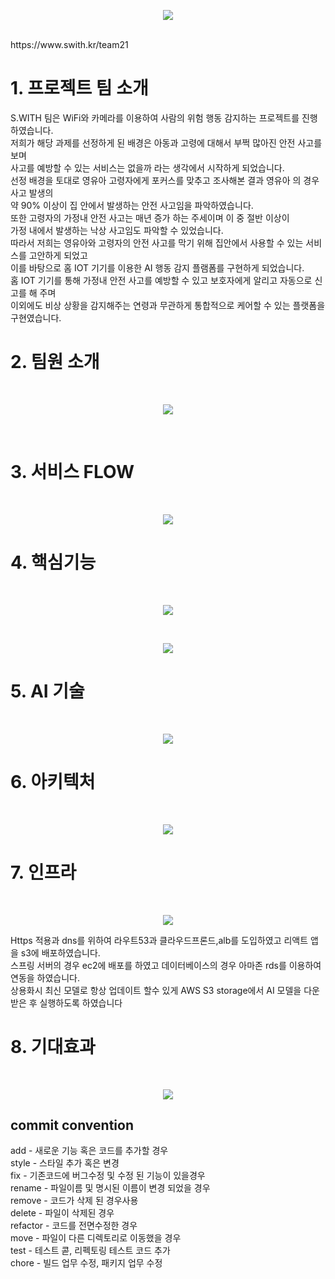 ﻿<div align="center">
<p><img src="/doc/images/main.png"></p>
</div>
<br/>
https://www.swith.kr/team21 <br/>

# 1. 프로젝트 팀 소개
 S.WITH 팀은 WiFi와 카메라를 이용하여 사람의 위험 행동 감지하는 프로젝트를 진행하였습니다.<br/>
저희가 해당 과제를 선정하게 된 배경은 아동과 고령에 대해서 부쩍 많아진 안전 사고를 보며 <br/>
사고를 예방할 수 있는 서비스는 없을까 라는 생각에서 시작하게 되었습니다.<br/>
선정 배경을 토대로 영유아 고령자에게 포커스를 맞추고 조사해본 결과 영유아 의 경우 사고 발생의<br/> 
약 90% 이상이 집 안에서 발생하는 안전 사고임을 파악하였습니다.<br/>
또한 고령자의 가정내 안전 사고는 매년 증가 하는 주세이며 이 중 절반 이상이<br/> 
가정 내에서 발생하는 낙상 사고임도 파악할 수 있었습니다.<br/>
따라서 저희는 영유아와 고령자의 안전 사고를 막기 위해 집안에서 사용할 수 있는 서비스를 고안하게 되었고<br/>
이를 바탕으로 홈 IOT 기기를 이용한 AI 행동 감지 플램폼를 구현하게 되었습니다.<br/>
홈 IOT 기기를 통해 가정내 안전 사고를 예방할 수 있고 보호자에게 알리고 자동으로 신고를 해 주며 <br/>
이외에도 비상 상황을 감지해주는 연령과 무관하게 통합적으로 케어할 수 있는 플랫폼을 구현였습니다.<br/>

# 2. 팀원 소개
﻿<div align="center">
<p><img src="/doc/images/introduce.png"></p>
</div>
<br/>

# 3. 서비스 FLOW
﻿<div align="center">
<p><img src="/doc/images/serviceflow.png"></p>
</div>

# 4. 핵심기능
﻿<div align="center">
<p><img src="/doc/images/wifi_camera.png"></p>
</div>
﻿<div align="center">
<p><img src="/doc/images/service.png"></p>
</div>

# 5. AI 기술
﻿<div align="center">
<p><img src="/doc/images/architect.png"></p>
</div>

# 6. 아키텍처
﻿<div align="center">
<p><img src="/doc/images/3tier.png"></p>
</div>

# 7. 인프라
﻿<div align="center">
<p><img src="/doc/images/infra.png"></p>
</div>
Https 적용과 dns를 위하여 라우트53과 클라우드프론드,alb를 도입하였고 리액트 앱을 s3에 배포하였습니다. <br/>
스프링 서버의 경우 ec2에 배포를 하였고 데이터베이스의 경우 아마존 rds를 이용하여 연동을 하였습니다. <br/>
상용화시 최신 모델로 항상 업데이트 할수 있게 AWS S3 storage에서 AI 모델을 다운받은 후 실행하도록 하였습니다

# 8. 기대효과
﻿<div align="center">
<p><img src="/doc/images/expect.png"></p>
</div>


## commit convention

add - 새로운 기능 혹은 코드를 추가할 경우  
style - 스타일 추가 혹은 변경  
fix - 기존코드에 버그수정 및 수정 된 기능이 있을경우  
rename - 파일이름 및 명시된 이름이 변경 되었을 경우  
remove - 코드가 삭제 된 경우사용  
delete - 파일이 삭제된 경우  
refactor - 코드를 전면수정한 경우  
move - 파일이 다른 디렉토리로 이동했을 경우  
test - 테스트 콛, 리펙토링 테스트 코드 추가  
chore - 빌드 업무 수정, 패키지 업무 수정  

